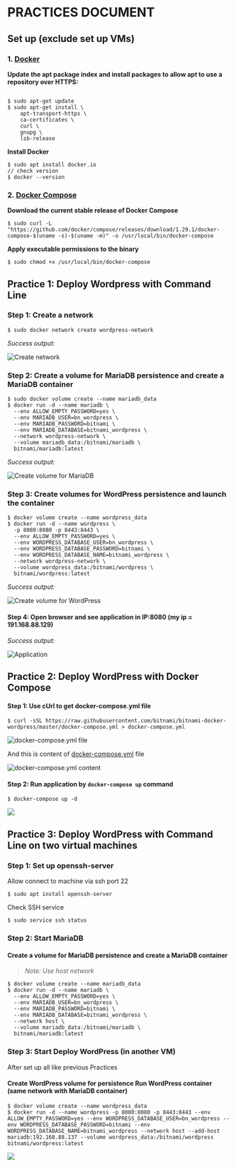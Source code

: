 # PRACTICES DOCUMENT

## Set up (exclude set up VMs)


### 1. [Docker](https://docs.docker.com/engine/install/ubuntu/)

**Update the apt package index and install packages to allow apt to use a repository over HTTPS:**

```shell

$ sudo apt-get update
$ sudo apt-get install \
    apt-transport-https \
    ca-certificates \
    curl \
    gnupg \
    lsb-release
```
**Install Docker**

```shell
$ sudo apt install docker.io
// check version
$ docker --version
```

### 2. [Docker Compose](https://docs.docker.com/compose/install/)

**Download the current stable release of Docker Compose**

```shell
$ sudo curl -L "https://github.com/docker/compose/releases/download/1.29.1/docker-compose-$(uname -s)-$(uname -m)" -o /usr/local/bin/docker-compose
```

**Apply executable permissions to the binary**

```shell
$ sudo chmod +x /usr/local/bin/docker-compose
```


## Practice 1: Deploy Wordpress with Command Line

### Step 1: Create a network
```shell
$ sudo docker network create wordpress-network
```

_Success output:_

![Create network](./img/img1.png)

### Step 2: Create a volume for MariaDB persistence and create a MariaDB container
```shell
$ sudo docker volume create --name mariadb_data
$ docker run -d --name mariadb \
  --env ALLOW_EMPTY_PASSWORD=yes \
  --env MARIADB_USER=bn_wordpress \
  --env MARIADB_PASSWORD=bitnami \
  --env MARIADB_DATABASE=bitnami_wordpress \
  --network wordpress-network \
  --volume mariadb_data:/bitnami/mariadb \
  bitnami/mariadb:latest
```
_Success output:_

![Create volume for MariaDB](./img/img2.png)

### Step 3: Create volumes for WordPress persistence and launch the container
```shell
$ docker volume create --name wordpress_data
$ docker run -d --name wordpress \
  -p 8080:8080 -p 8443:8443 \
  --env ALLOW_EMPTY_PASSWORD=yes \
  --env WORDPRESS_DATABASE_USER=bn_wordpress \
  --env WORDPRESS_DATABASE_PASSWORD=bitnami \
  --env WORDPRESS_DATABASE_NAME=bitnami_wordpress \
  --network wordpress-network \
  --volume wordpress_data:/bitnami/wordpress \
  bitnami/wordpress:latest
```

_Success output:_

![Create volume for WordPress](./img/img3.png)

#### Step 4: Open browser and see application in IP:8080 (my ip = 191.168.88.129)

_Success output:_

![Application](./img/img4.png)


## Practice 2: Deploy WordPress with Docker Compose

#### Step 1: Use cUrl to get docker-compose.yml file

```shell
$ curl -sSL https://raw.githubusercontent.com/bitnami/bitnami-docker-wordpress/master/docker-compose.yml > docker-compose.yml
```

![docker-compose.yml file](./img/img5.png)

And this is content of [docker-compose.yml](./docker-compose.yml) file

![docker-compose.yml content](./img/img6.png)

#### Step 2: Run application by ```docker-compose up``` command

```shell
$ docker-compose up -d
```

![](./img/img7.png)

## Practice 3: Deploy WordPress with Command Line on two virtual machines 

### Step 1: Set up openssh-server

Allow connect to machine via ssh port 22

```shell
$ sudo apt install openssh-server
```

Check SSH service

```shell
$ sudo service ssh status
```

### Step 2: Start MariaDB


#### Create a volume for MariaDB persistence and create a MariaDB container

>*Note: Use host network*

```shell
$ docker volume create --name mariadb_data
$ docker run -d --name mariadb \
  --env ALLOW_EMPTY_PASSWORD=yes \
  --env MARIADB_USER=bn_wordpress \
  --env MARIADB_PASSWORD=bitnami \
  --env MARIADB_DATABASE=bitnami_wordpress \
  --network host \
  --volume mariadb_data:/bitnami/mariadb \
  bitnami/mariadb:latest
```

### Step 3: Start Deploy WordPress (in another VM)

After set up all like previous Practices


####  Create WordPress volume for persistence Run WordPress container (same network with MariaDB container)

```shell
$ docker volume create --name wordpress_data
$ docker run -d --name wordpress -p 8080:8080 -p 8443:8443 --env ALLOW_EMPTY_PASSWORD=yes --env WORDPRESS_DATABASE_USER=bn_wordpress --env WORDPRESS_DATABASE_PASSWORD=bitnami --env WORDPRESS_DATABASE_NAME=bitnami_wordpress --network host --add-host mariadb:192.168.88.137 --volume wordpress_data:/bitnami/wordpress bitnami/wordpress:latest
```


![](./img/img9.png)